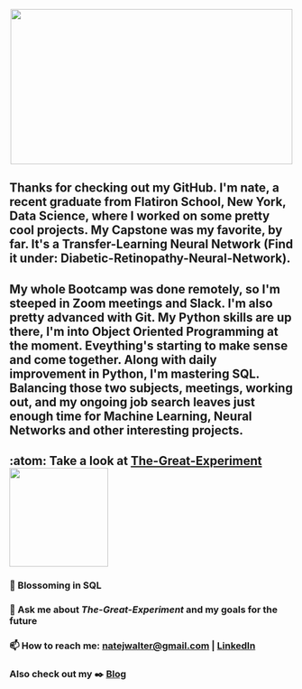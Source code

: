 
<p align="center">
  <img src="https://user-images.githubusercontent.com/66656063/134512138-6cc13b18-99cd-4a55-af4f-74b111928f9d.gif" width="500" height="275"/>
</p>


## Thanks for checking out my GitHub. I'm nate, a recent graduate from Flatiron School, New York, Data Science, where I worked on some pretty cool projects. My Capstone was my favorite, by far. It's a Transfer-Learning Neural Network (Find it under: Diabetic-Retinopathy-Neural-Network). 
## My whole Bootcamp was done remotely, so I'm steeped in Zoom meetings and Slack. I'm also pretty advanced with Git. My Python skills are up there, I'm into Object Oriented Programming at the moment. Eveything's starting to make sense and come together. Along with daily improvement in Python, I'm mastering SQL. Balancing those two subjects, meetings, working out, and my ongoing job search leaves just enough time for Machine Learning, Neural Networks and other interesting projects. 


## :atom: Take a look at [The-Great-Experiment](https://github.com/nate-walter/The-Great-Experiment/)      <img src="https://user-images.githubusercontent.com/66656063/136293229-18c6429a-df5e-40c5-a31a-5dad8a0036da.gif" widtth="250" height="175">                                             


### 🌱 Blossoming in SQL

### 💬 Ask me about ***The-Great-Experiment*** and my goals for the future

### 📫 How to reach me: natejwalter@gmail.com | [LinkedIn](https://www.linkedin.com/in/the-nate-walter/)

### Also check out my :black_nib: [Blog](https://natewalter.medium.com/)


<!--
**nate-walter/nate-walter** is a ✨ _special_ ✨ repository because its `README.md` (this file) appears on your GitHub profile.

Here are some ideas to get you started:

- 🔭 I’m currently working on ...
- 🌱 I’m currently learning ...
- 👯 I’m looking to collaborate on ...
- 🤔 I’m looking for help with ...
- 💬 Ask me about ...
- 📫 How to reach me: ...
- 😄 Pronouns: ...
- ⚡ Fun fact: ...
![just-look-at-it](https://user-images.githubusercontent.com/66656063/134506208-1a175900-05e8-4b8b-88b0-20c7b5a44bf6.gif)
-->
